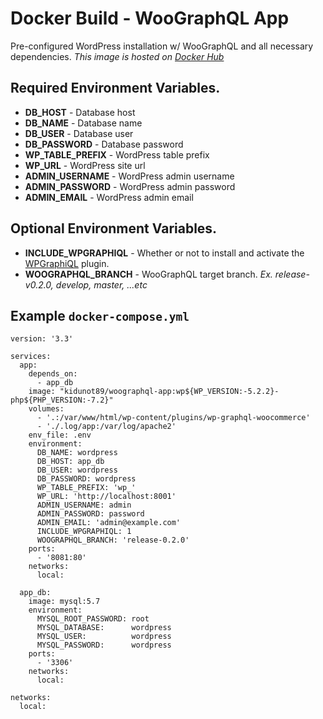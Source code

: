 # Docker Build - WooGraphQL App
Pre-configured WordPress installation w/ WooGraphQL and all necessary dependencies.
*This image is hosted on [Docker Hub](https://cloud.docker.com/repository/docker/kidunot89/woographql-app)*

## Required Environment Variables.
- **DB_HOST** - Database host
- **DB_NAME** - Database name
- **DB_USER** - Database user
- **DB_PASSWORD** - Database password
- **WP_TABLE_PREFIX** - WordPress table prefix
- **WP_URL** - WordPress site url
- **ADMIN_USERNAME** - WordPress admin username
- **ADMIN_PASSWORD** - WordPress admin password
- **ADMIN_EMAIL** - WordPress admin email

## Optional Environment Variables.
- **INCLUDE_WPGRAPHIQL** - Whether or not to install and activate the [WPGraphiQL](https://github.com/wp-graphql/wp-graphiql) plugin.
- **WOOGRAPHQL_BRANCH** - WooGraphQL target branch. *Ex. release-v0.2.0, develop, master, ...etc*

## Example `docker-compose.yml`
```
version: '3.3'

services:
  app:
    depends_on:
      - app_db
    image: "kidunot89/woographql-app:wp${WP_VERSION:-5.2.2}-php${PHP_VERSION:-7.2}"
    volumes:
      - '.:/var/www/html/wp-content/plugins/wp-graphql-woocommerce'
      - './.log/app:/var/log/apache2'
    env_file: .env
    environment:
      DB_NAME: wordpress
      DB_HOST: app_db
      DB_USER: wordpress
      DB_PASSWORD: wordpress
      WP_TABLE_PREFIX: 'wp_'
      WP_URL: 'http://localhost:8001'
      ADMIN_USERNAME: admin
      ADMIN_PASSWORD: password
      ADMIN_EMAIL: 'admin@example.com'
      INCLUDE_WPGRAPHIQL: 1
      WOOGRAPHQL_BRANCH: 'release-0.2.0'
    ports:
      - '8081:80'
    networks:
      local:

  app_db:
    image: mysql:5.7
    environment:
      MYSQL_ROOT_PASSWORD: root
      MYSQL_DATABASE:      wordpress
      MYSQL_USER:          wordpress
      MYSQL_PASSWORD:      wordpress
    ports:
      - '3306'
    networks:
      local:

networks:
  local:
```